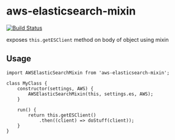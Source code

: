 # aws-elasticsearch-mixin

[![Build Status](https://semaphoreci.com/api/v1/cphoover/aws-elasticsearch-mixin/branches/master/badge.svg)](https://semaphoreci.com/cphoover/aws-elasticsearch-mixin)

exposes `this.getESClient` method on body of object using mixin

## Usage

```
import AWSElasticSearchMixin from 'aws-elasticsearch-mixin';

class MyClass {
	constructor(settings, AWS) {
		AWSElasticSearchMixin(this, settings.es, AWS);
	}

	run() {
		return this.getESClient()
			.then((client) => doStuff(client));
	}
}
